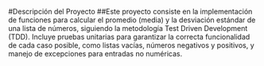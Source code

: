 #Descripción del Proyecto
##Este proyecto consiste en la implementación de funciones para calcular el promedio (media) y la desviación estándar de una lista de números, siguiendo la metodología Test Driven Development (TDD). 
Incluye pruebas unitarias para garantizar la correcta funcionalidad de cada caso posible, como listas vacías, números negativos y positivos, y manejo de excepciones para entradas no numéricas.

